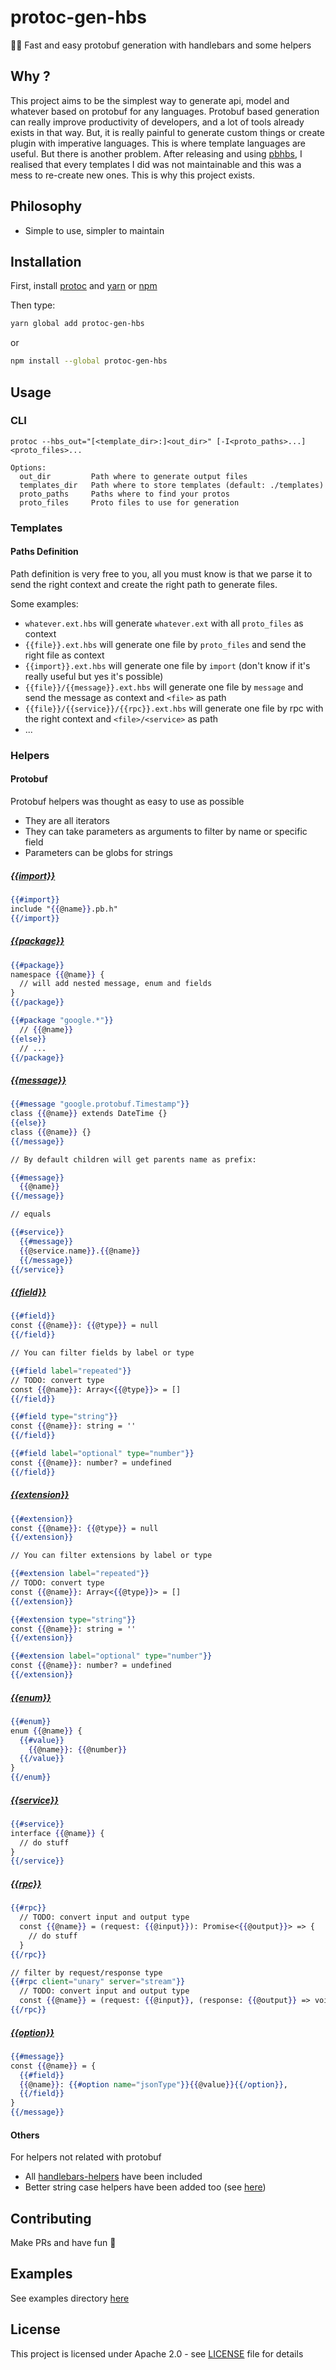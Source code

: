 # protoc-gen-hbs

🏃‍♀️ Fast and easy protobuf generation with handlebars and some helpers

## Why ?

This project aims to be the simplest way to generate api, model and whatever based on protobuf for any languages.
Protobuf based generation can really improve productivity of developers, and a lot of tools already exists in that way.
But, it is really painful to generate custom things or create plugin with imperative languages.
This is where template languages are useful.
But there is another problem.
After releasing and using [pbhbs](https://github.com/gponsinet/pbhbs), I realised that every templates I did was not maintainable and this was a mess to re-create new ones.
This is why this project exists.

## Philosophy

* Simple to use, simpler to maintain

## Installation

First, install [protoc](http://google.github.io/proto-lens/installing-protoc.html) and [yarn](https://yarnpkg.com/en/docs/install) or [npm](https://www.npmjs.com/get-npm)

Then type:

```bash
yarn global add protoc-gen-hbs
```

or

```bash
npm install --global protoc-gen-hbs
```

## Usage

### CLI

```
protoc --hbs_out="[<template_dir>:]<out_dir>" [-I<proto_paths>...] <proto_files>...

Options:
  out_dir         Path where to generate output files
  templates_dir   Path where to store templates (default: ./templates)
  proto_paths     Paths where to find your protos
  proto_files     Proto files to use for generation
```

### Templates

#### Paths Definition

Path definition is very free to you, all you must know is that we parse it to send the right context and create the right path to generate files.

Some examples:

* `whatever.ext.hbs` will generate `whatever.ext` with all `proto_files` as context
* `{{file}}.ext.hbs` will generate one file by `proto_files` and send the right file as context
* `{{import}}.ext.hbs` will generate one file by `import` (don't know if it's really useful but yes it's possible)
* `{{file}}/{{message}}.ext.hbs` will generate one file by `message` and send the message as context and `<file>` as path
* `{{file}}/{{service}}/{{rpc}}.ext.hbs` will generate one file by rpc with the right context and `<file>/<service>` as path
* ...

### Helpers

#### Protobuf

Protobuf helpers was thought as easy to use as possible
* They are all iterators
* They can take parameters as arguments to filter by name or specific field
* Parameters can be globs for strings

##### [{{import}}](examples/templates/import.ts.hbs)

```handlebars
{{#import}}
include "{{@name}}.pb.h"
{{/import}}
```

##### [{{package}}](examples/templates/package.ts.hbs)

```handlebars
{{#package}}
namespace {{@name}} {
  // will add nested message, enum and fields
}
{{/package}}

{{#package "google.*"}}
  // {{@name}}
{{else}}
  // ...
{{/package}}
```

##### [{{message}}](examples/templates/message.ts.hbs)

```handlebars
{{#message "google.protobuf.Timestamp"}}
class {{@name}} extends DateTime {}
{{else}}
class {{@name}} {}
{{/message}}

// By default children will get parents name as prefix:

{{#message}}
  {{@name}}
{{/message}}

// equals

{{#service}}
  {{#message}}
  {{@service.name}}.{{@name}}
  {{/message}}
{{/service}}
```

##### [{{field}}](examples/templates/field.ts.hbs)

```handlebars
{{#field}}
const {{@name}}: {{@type}} = null
{{/field}}

// You can filter fields by label or type

{{#field label="repeated"}}
// TODO: convert type
const {{@name}}: Array<{{@type}}> = []
{{/field}}

{{#field type="string"}}
const {{@name}}: string = ''
{{/field}}

{{#field label="optional" type="number"}}
const {{@name}}: number? = undefined
{{/field}}
```

##### [{{extension}}](examples/templates/extension.ts.hbs)

```handlebars
{{#extension}}
const {{@name}}: {{@type}} = null
{{/extension}}

// You can filter extensions by label or type

{{#extension label="repeated"}}
// TODO: convert type
const {{@name}}: Array<{{@type}}> = []
{{/extension}}

{{#extension type="string"}}
const {{@name}}: string = ''
{{/extension}}

{{#extension label="optional" type="number"}}
const {{@name}}: number? = undefined
{{/extension}}
```

##### [{{enum}}](examples/templates/enum.ts.hbs)

```handlebars
{{#enum}}
enum {{@name}} {
  {{#value}}
    {{@name}}: {{@number}}
  {{/value}}
}
{{/enum}}
```

##### [{{service}}](examples/templates/service.ts.hbs)

```handlebars
{{#service}}
interface {{@name}} {
  // do stuff
}
{{/service}}
```

##### [{{rpc}}](examples/templates/rpc.ts.hbs)

```handlebars
{{#rpc}}
  // TODO: convert input and output type
  const {{@name}} = (request: {{@input}}): Promise<{{@output}}> => {
    // do stuff
  }
{{/rpc}}

// filter by request/response type
{{#rpc client="unary" server="stream"}}
  // TODO: convert input and output type
  const {{@name}} = (request: {{@input}}, (response: {{@output}} => void): Promise<void>
{{/rpc}}
```

##### [{{option}}](examples/templates/option.ts.hbs)

```handlebars
{{#message}}
const {{@name}} = {
  {{#field}}
  {{@name}}: {{#option name="jsonType"}}{{@value}}{{/option}},
  {{/field}}
}
{{/message}}
```

#### Others

For helpers not related with protobuf

* All [handlebars-helpers](helpers/handlebars-helpers) have been included
* Better string case helpers have been added too (see [here](src/case.js))



## Contributing

Make PRs and have fun 👻

## Examples

See examples directory [here](examples)

## License

This project is licensed under Apache 2.0 - see [LICENSE](LICENSE) file for details
